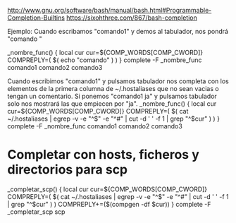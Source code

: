http://www.gnu.org/software/bash/manual/bash.html#Programmable-Completion-Builtins
https://sixohthree.com/867/bash-completion


Ejemplo:
Cuando escribamos "comando1" y demos al tabulador, nos pondrá "comando "

_nombre_func() {
  local cur
  cur=${COMP_WORDS[COMP_CWORD]}
  COMPREPLY=( $( echo "comando" ) )
}
complete -F _nombre_func comando1 comando2 comando3


Cuando escribimos "comando1" y pulsamos tabulador nos completa con los elementos de la primera columna de ~/.hostaliases que no sean vacias o tengan un comentario.
Si ponemos "comando1 ja" y pulsamos tabulador solo nos mostrará las que empiecen por "ja".
_nombre_func() {
  local cur
  cur=${COMP_WORDS[COMP_CWORD]}
  COMPREPLY=( $( cat ~/.hostaliases | egrep -v -e "^$" -e "^#" | cut -d ' ' -f 1 | grep "^$cur" ) )
}
complete -F _nombre_func comando1 comando2 comando3


# Completar con hosts, ficheros y directorios para scp
_completar_scp() {
  local cur
  cur=${COMP_WORDS[COMP_CWORD]}
  COMPREPLY=( $( cat ~/.hostaliases | egrep -v -e "^$" -e "^#" | cut -d ' ' -f 1 | grep "^$cur" ) )
  COMPREPLY+=($(compgen -df $cur))
}
complete -F _completar_scp scp

